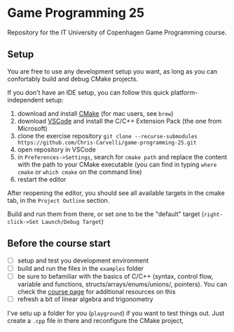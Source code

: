 # Game Programming 25
Repository for the IT University of Copenhagen Game Programming course.

## Setup
You are free to use any development setup you want, as long as you can confortably build and debug CMake projects.

If you don't have an IDE setup, you can follow this quick platform-independent setup:
1. download and install [CMake](https://cmake.org/download/) (for mac users, see `brew`)
2. download [VSCode](https://code.visualstudio.com/download) and install the C/C++ Extension Pack (the one from Microsoft)
4. clone the exercise repository `git clone --recurse-submodules https://github.com/Chris-Carvelli/game-programming-25.git` 
5. open repository in VSCode
6. in `Preferences->Settings`, search for `cmake path` and replace the content with the path to your CMake executable (you can find in typing `where cmake` or `which cmake` on the command line)
7. restart the editor

After reopening the editor, you should see all available targets in the cmake tab, in the `Project Outline` section.

Build and run them from there, or set one to be the "default" target (`right-click->Set Launch/Debug Target`)

## Before the course start
- [ ] setup and test you development environment
- [ ] build and run the files in the `examples` folder
- [ ] be sure to befamiliar with the basics of C/C++ (syntax, control flow, variable and functions, structs/arrays/enums/unions/, pointers). You can check the [course page](https://learnit.itu.dk/course/view.php?id=3024686#section-1) for additional resources on this
- [ ] refresh a bit of linear algebra and trigonometry

I've setu up a folder for you (`playground`) if you want to test things out. Just create a `.cpp` file in there and reconfigure the CMake project, 